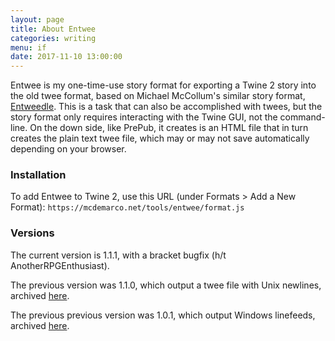 ```yaml
---
layout: page
title: About Entwee
categories: writing
menu: if
date: 2017-11-10 13:00:00
---
```

Entwee is my one-time-use story format for exporting a Twine 2 story into the old twee format, based on Michael McCollum's similar story format, [Entweedle](http://www.maximumverbosity.net/twine/Entweedle/).  This is a task that can also be accomplished with twees, but the story format only requires interacting with the Twine GUI, not the command-line.  On the down side, like PrePub, it creates is an HTML file that in turn creates the plain text twee file, which may or may not save automatically depending on your browser.

### Installation

To add Entwee to Twine 2, use this URL (under Formats > Add a New Format): `https://mcdemarco.net/tools/entwee/format.js`   

### Versions

The current version is 1.1.1, with a bracket bugfix (h/t AnotherRPGEnthusiast).

The previous version was 1.1.0, which output a twee file with Unix newlines, archived [here](/tools/entwee/1.1.0/).

The previous previous version was 1.0.1, which output Windows linefeeds, archived [here](/tools/entwee/1.0.1/).
